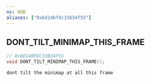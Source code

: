 ```yaml
---
ns: HUD
aliases: ["0x6d14bfdc33b34f55"]
---
```

## DONT_TILT_MINIMAP_THIS_FRAME

```c
// 0x6D14BFDC33B34F55
void DONT_TILT_MINIMAP_THIS_FRAME();
```

```
dont tilt the minimap at all this frame
```
